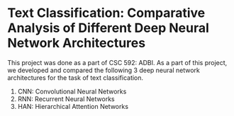 # Text Classification: Comparative Analysis of Different Deep Neural Network Architectures

This project was done as a part of CSC 592: ADBI. As a part of this project, we developed and compared the following 3 deep neural network architectures for the task of text classification. 
1. CNN: Convolutional Neural Networks
2. RNN: Recurrent Neural Networks
3. HAN: Hierarchical Attention Networks
